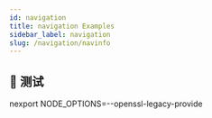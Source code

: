 ```yaml
---
id: navigation
title: navigation Examples
sidebar_label: navigation
slug: /navigation/navinfo
---
```


## 🤠 测试
nexport NODE_OPTIONS=--openssl-legacy-provide
